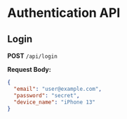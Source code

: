 # Authentication API

## Login

**POST** `/api/login`

**Request Body:**
```json
{
  "email": "user@example.com",
  "password": "secret",
  "device_name": "iPhone 13"
}
